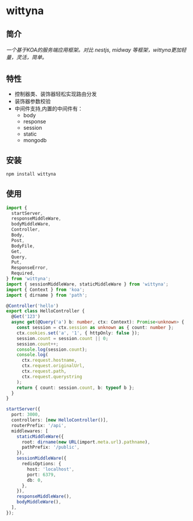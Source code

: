 # wittyna
## 简介
###### 一个基于KOA的服务端应用框架。对比 nestjs, midway 等框架，wittyna更加轻量，灵活，简单。

## 特性
* 控制器类、装饰器轻松实现路由分发
* 装饰器参数校验
* 中间件支持,内置的中间件有：
  * body
  * response
  * session
  * static
  * mongodb

## 安装
```bash
npm install wittyna
```

## 使用
```ts
import {
  startServer,
  responseMiddleWare,
  bodyMiddleWare,
  Controller,
  Body,
  Post,
  BodyFile,
  Get,
  Query,
  Put,
  ResponseError,
  Required,
} from 'wittyna';
import { sessionMiddleWare, staticMiddleWare } from 'wittyna';
import { Context } from 'koa';
import { dirname } from 'path';

@Controller('hello')
export class HelloController {
  @Get('123')
  async get(@Query('a') b: number, ctx: Context): Promise<unknown> {
    const session = ctx.session as unknown as { count: number };
    ctx.cookies.set('a', '1', { httpOnly: false });
    session.count = session.count || 0;
    session.count++;
    console.log(session.count);
    console.log(
      ctx.request.hostname,
      ctx.request.originalUrl,
      ctx.request.path,
      ctx.request.querystring
    );
    return { count: session.count, b: typeof b };
  }
}

startServer({
  port: 3000,
  controllers: [new HelloController()],
  routerPrefix: '/api',
  middlewares: [
    staticMiddleWare({
      root: dirname(new URL(import.meta.url).pathname),
      pathPrefix: '/public',
    }),
    sessionMiddleWare({
      redisOptions: {
        host: 'localhost',
        port: 6379,
        db: 0,
      },
    }),
    responseMiddleWare(),
    bodyMiddleWare(),
  ],
});
```